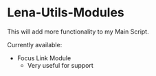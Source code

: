 # Lena-Utils-Modules

This will add more functionality to my Main Script.

Currently available:
- Focus Link Module
    - Very useful for support